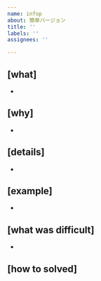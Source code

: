 ```yaml
---
name: infop
about: 簡単バージョン
title: ''
labels: ''
assignees: ''

---
```


##  [what]
- 

## [why]
- 

## [details]
- 

## [example]
-

## [what was difficult]
-

## [how to solved]
